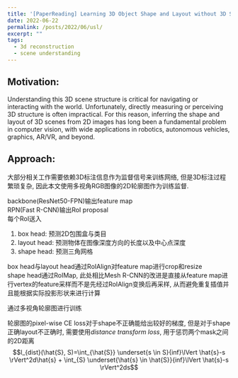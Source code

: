 ```yaml
---
title: '[PaperReading] Learning 3D Object Shape and Layout without 3D Supervision, CVPR 2022'
date: 2022-06-22
permalink: /posts/2022/06/usl/
excerpt: ""
tags:
  - 3d reconstruction
  - scene understanding
---
```


## Motivation:  
Understanding this 3D scene structure is critical for navigating or interacting with the world. Unfortunately, directly measuring or perceiving 3D structure is often impractical. For this reason, inferring the shape and layout of 3D scenes from 2D images has long been a fundamental problem in computer vision, with wide applications in robotics, autonomous vehicles, graphics, AR/VR, and beyond.

## Approach:  
大部分相关工作需要依赖3D标注信息作为监督信号来训练网络, 但是3D标注过程繁琐复杂, 因此本文使用多视角RGB图像的2D轮廓图作为训练监督. 

backbone(ResNet50-FPN)输出feature map  
RPN(Fast R-CNN)输出RoI proposal  
每个RoI送入
1. box head: 预测2D包围盒与类目
2. layout head: 预测物体在图像深度方向的长度以及中心点深度
3. shape head: 预测三角网格

box head与layout head通过RoIAlign对feature map进行crop和resize  
shape head通过RoIMap, 此处相比Mesh R-CNN的改进是直接从feature map进行vertex的feature采样而不是先经过RoIAlign变换后再采样, 从而避免重复插值并且能根据实际投影形状来进行计算

通过多视角轮廓图进行训练

轮廓图的pixel-wise CE loss对于shape不正确能给出较好的梯度, 但是对于shape正确layout不正确时, 需要使用*distance transform loss*, 用于惩罚两个mask之间的2D距离  
$$l_{dist}(\hat{S}, S)=\int_{\hat{S}} \underset{s \in S}{inf}\lVert \hat{s}-s \rVert^2d\hat{s} + \int_{S} \underset{\hat{s} \in \hat{S}}{inf}\lVert \hat{s}-s \rVert^2ds$$